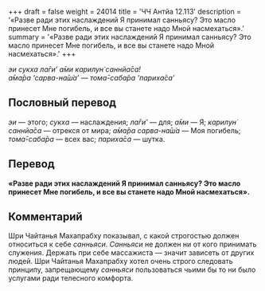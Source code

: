 +++
draft = false
weight = 24014
title = 'ЧЧ Антйа 12.113'
description = '«Разве ради этих наслаждений Я принимал санньясу? Это масло принесет Мне погибель, и все вы станете надо Мной насмехаться».'
summary = '«Разве ради этих наслаждений Я принимал санньясу? Это масло принесет Мне погибель, и все вы станете надо Мной насмехаться».'
+++

_эи сукха ла̄ги’ а̄ми карилун̇ саннйа̄са!  
а̄ма̄ра ‘сарва-на̄ш́а’ — тома̄-саба̄ра ‘париха̄са’_

## Пословный перевод

_эи_ — этого; _сукха_ — наслаждения; _ла̄ги’_ — для; _а̄ми_ — Я; _карилун̇_ _саннйа̄са_ — отрекся от мира; _а̄ма̄ра_ _сарва_\-_на̄ш́а_ — Моя погибель; _тома̄_\-_саба̄ра_ — всех вас; _париха̄са_ — шутка.

## Перевод

**«Разве ради этих наслаждений Я принимал санньясу? Это масло принесет Мне погибель, и все вы станете надо Мной насмехаться».**

## Комментарий

Шри Чайтанья Махапрабху показывал, с какой строгостью должен относиться к себе _санньяси_. _Санньяси_ не должен ни от кого принимать служения. Держать при себе массажиста — значит зависеть от других людей. Шри Чайтанья Махапрабху хотел очень строго следовать принципу, запрещающему _санньяси_ пользоваться чьими бы то ни было услугами ради телесного комфорта.
